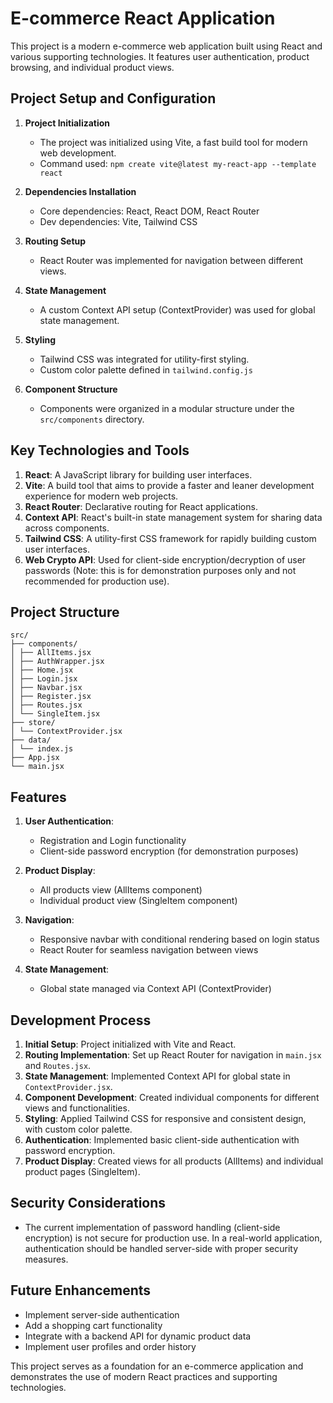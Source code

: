 # E-commerce React Application

This project is a modern e-commerce web application built using React and various supporting technologies. It features user authentication, product browsing, and individual product views.

## Project Setup and Configuration

1. **Project Initialization**

   - The project was initialized using Vite, a fast build tool for modern web development.
   - Command used: `npm create vite@latest my-react-app --template react`

2. **Dependencies Installation**

   - Core dependencies: React, React DOM, React Router
   - Dev dependencies: Vite, Tailwind CSS

3. **Routing Setup**

   - React Router was implemented for navigation between different views.

4. **State Management**

   - A custom Context API setup (ContextProvider) was used for global state management.

5. **Styling**

   - Tailwind CSS was integrated for utility-first styling.
   - Custom color palette defined in `tailwind.config.js`

6. **Component Structure**
   - Components were organized in a modular structure under the `src/components` directory.

## Key Technologies and Tools

1. **React**: A JavaScript library for building user interfaces.
2. **Vite**: A build tool that aims to provide a faster and leaner development experience for modern web projects.
3. **React Router**: Declarative routing for React applications.
4. **Context API**: React's built-in state management system for sharing data across components.
5. **Tailwind CSS**: A utility-first CSS framework for rapidly building custom user interfaces.
6. **Web Crypto API**: Used for client-side encryption/decryption of user passwords (Note: this is for demonstration purposes only and not recommended for production use).

## Project Structure

```
src/
├── components/
│ ├── AllItems.jsx
│ ├── AuthWrapper.jsx
│ ├── Home.jsx
│ ├── Login.jsx
│ ├── Navbar.jsx
│ ├── Register.jsx
│ ├── Routes.jsx
│ └── SingleItem.jsx
├── store/
│ └── ContextProvider.jsx
├── data/
│ └── index.js
├── App.jsx
└── main.jsx
```

## Features

1. **User Authentication**:

   - Registration and Login functionality
   - Client-side password encryption (for demonstration purposes)

2. **Product Display**:

   - All products view (AllItems component)
   - Individual product view (SingleItem component)

3. **Navigation**:

   - Responsive navbar with conditional rendering based on login status
   - React Router for seamless navigation between views

4. **State Management**:
   - Global state managed via Context API (ContextProvider)

## Development Process

1. **Initial Setup**: Project initialized with Vite and React.
2. **Routing Implementation**: Set up React Router for navigation in `main.jsx` and `Routes.jsx`.
3. **State Management**: Implemented Context API for global state in `ContextProvider.jsx`.
4. **Component Development**: Created individual components for different views and functionalities.
5. **Styling**: Applied Tailwind CSS for responsive and consistent design, with custom color palette.
6. **Authentication**: Implemented basic client-side authentication with password encryption.
7. **Product Display**: Created views for all products (AllItems) and individual product pages (SingleItem).

## Security Considerations

- The current implementation of password handling (client-side encryption) is not secure for production use. In a real-world application, authentication should be handled server-side with proper security measures.

## Future Enhancements

- Implement server-side authentication
- Add a shopping cart functionality
- Integrate with a backend API for dynamic product data
- Implement user profiles and order history

This project serves as a foundation for an e-commerce application and demonstrates the use of modern React practices and supporting technologies.
